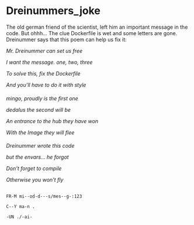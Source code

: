 # Dreinummers_joke

The old german friend of the scientist, left him an important message in the code. 
But ohhh... The clue Dockerfile is wet and some letters are gone.
Dreinummer says that this poem can help us fix it:

_Mr. Dreinummer can set us free_

_I want the message. one, two, three_

_To solve this, fix the Dockerfile_

_And you'll have to do it with style_

####

_mingo, proudly is the first one_

_dedalus the second will be_

_An entrance to the hub they have won_

_With the Image they will flee_

####

_Dreinummer wrote this code_

_but the envars... he forgot_

_Don't forget to compile_

_Otherwise you won't fly_

##

```
FR-M mi--od-d---s/mes--g-:123

C--Y ma-n .

-UN ./-ai-
```
